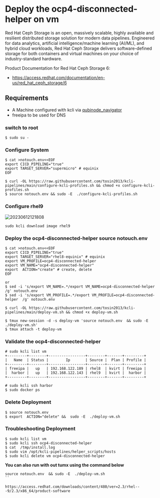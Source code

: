 # Deploy the ocp4-disconnected-helper   on vm

Red Hat Ceph Storage is an open, massively scalable, highly available and resilient distributed storage solution for modern data pipelines. Engineered for data analytics, artificial intelligence/machine learning (AI/ML), and hybrid cloud workloads, Red Hat Ceph Storage delivers software-defined storage for both containers and virtual machines on your choice of industry-standard hardware.

Product Documentation for Red Hat Ceph Storage 6:
 * https://access.redhat.com/documentation/en-us/red_hat_ceph_storage/6


## Requirements
* A Machine configured with kcli via [qubinode_navigator](https://github.com/tosin2013/qubinode_navigator)
* freeipa to be used for DNS

### switch to root
```
$ sudo su - 
```

### Configure System 
```
$ cat >notouch.env<<EOF
export CICD_PIPELINE="true" 
export TARGET_SERVER="supermicro" # equinix 
EOF

$ curl -OL https://raw.githubusercontent.com/tosin2013/kcli-pipelines/main/configure-kcli-profiles.sh && chmod +x configure-kcli-profiles.sh
$ source notouch.env && sudo -E  ./configure-kcli-profiles.sh 
```

### Configure rhel9 
![20230612121808](https://i.imgur.com/ho68kF9.png)
```
sudo kcli download image rhel9
```

### Deploy the ocp4-disconnected-helper source notouch.env 
```
$ cat >notouch.env<<EOF
export CICD_PIPELINE="true" 
export TARGET_SERVER="rhel8-equinix" # equinix 
export VM_PROFILE=ocp4-disconnected-helper  
export VM_NAME="ocp4-disconnected-helper"
export  ACTION="create" # create, delete
EOF

or 
$ sed -i 's/export VM_NAME=.*/export VM_NAME=ocp4-disconnected-helper  /g' notouch.env
$ sed -i 's/export VM_PROFILE=.*/export VM_PROFILE=ocp4-disconnected-helper  /g' notouch.env

$ curl -OL https://raw.githubusercontent.com/tosin2013/kcli-pipelines/main/deploy-vm.sh && chmod +x deploy-vm.sh

$ tmux new-session -d -s deploy-vm 'source notouch.env  && sudo -E  ./deploy-vm.sh'
$ tmux attach -t deploy-vm
```

### Validate the ocp4-disconnected-helper  
```
# sudo kcli list vm 
+---------+--------+-----------------+--------+-------+---------+
|   Name  | Status |        Ip       | Source |  Plan | Profile |
+---------+--------+-----------------+--------+-------+---------+
| freeipa |   up   | 192.168.122.189 | rhel8  | kvirt | freeipa |
|  harbor |   up   | 192.168.122.143 | rhel9  | kvirt |  harbor |
+---------+--------+-----------------+--------+-------+---------+

# sudo kcli ssh harbor
$ sudo docker ps 
```

### Delete Deployment 
```
$ source notouch.env
$ export  ACTION="delete" &&  sudo -E  ./deploy-vm.sh
```

### Troubleshooting Deployment
```
$ sudo kcli list vm
$ sudo kcli ssh ocp4-disconnected-helper  
$ cat  /tmp/install.log
$ sudo vim /opt/kcli-pipelines/helper_scripts/hosts
$ sudo kcli delete vm ocp4-disconnected-helper  
``` 

**You can also run with out tumx using the command below**
```
source notouch.env  && sudo -E  ./deploy-vm.sh
``

https://access.redhat.com/downloads/content/480/ver=2.3/rhel---9/2.3/x86_64/product-software
